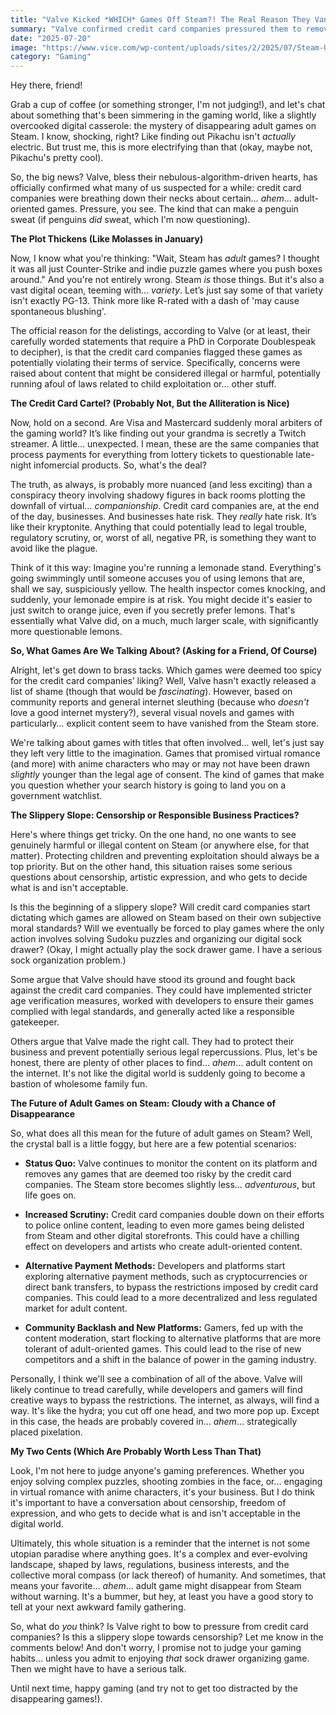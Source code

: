 ```yaml
---
title: "Valve Kicked *WHICH* Games Off Steam?! The Real Reason They Vanished Might Surprise You (Or Maybe Not)"
summary: "Valve confirmed credit card companies pressured them to remove certain adult games from Steam. We dive into the implications of this decision, the potential for censorship, and whether your favorite (ahem) titles are safe."
date: "2025-07-20"
image: "https://www.vice.com/wp-content/uploads/sites/2/2025/07/Steam-Users-Are-Mad-At-Valve-for-Banning-Adult-Only-Games-Off-Its-Platform.jpg?w=1024"
category: "Gaming"
---
```


Hey there, friend!

Grab a cup of coffee (or something stronger, I'm not judging!), and let's chat about something that's been simmering in the gaming world, like a slightly overcooked digital casserole: the mystery of disappearing adult games on Steam. I know, shocking, right? Like finding out Pikachu isn't _actually_ electric. But trust me, this is more electrifying than that (okay, maybe not, Pikachu's pretty cool).

So, the big news? Valve, bless their nebulous-algorithm-driven hearts, has officially confirmed what many of us suspected for a while: credit card companies were breathing down their necks about certain… _ahem_… adult-oriented games. Pressure, you see. The kind that can make a penguin sweat (if penguins _did_ sweat, which I'm now questioning).

**The Plot Thickens (Like Molasses in January)**

Now, I know what you're thinking: "Wait, Steam has _adult_ games? I thought it was all just Counter-Strike and indie puzzle games where you push boxes around." And you're not entirely wrong. Steam _is_ those things. But it's also a vast digital ocean, teeming with… _variety_. Let’s just say some of that variety isn't exactly PG-13. Think more like R-rated with a dash of 'may cause spontaneous blushing'.

The official reason for the delistings, according to Valve (or at least, their carefully worded statements that require a PhD in Corporate Doublespeak to decipher), is that the credit card companies flagged these games as potentially violating their terms of service. Specifically, concerns were raised about content that might be considered illegal or harmful, potentially running afoul of laws related to child exploitation or… other stuff.

**The Credit Card Cartel? (Probably Not, But the Alliteration is Nice)**

Now, hold on a second. Are Visa and Mastercard suddenly moral arbiters of the gaming world? It’s like finding out your grandma is secretly a Twitch streamer. A little… unexpected. I mean, these are the same companies that process payments for everything from lottery tickets to questionable late-night infomercial products. So, what's the deal?

The truth, as always, is probably more nuanced (and less exciting) than a conspiracy theory involving shadowy figures in back rooms plotting the downfall of virtual… _companionship_. Credit card companies are, at the end of the day, businesses. And businesses hate risk. They _really_ hate risk. It’s like their kryptonite. Anything that could potentially lead to legal trouble, regulatory scrutiny, or, worst of all, negative PR, is something they want to avoid like the plague.

Think of it this way: Imagine you're running a lemonade stand. Everything's going swimmingly until someone accuses you of using lemons that are, shall we say, suspiciously yellow. The health inspector comes knocking, and suddenly, your lemonade empire is at risk. You might decide it's easier to just switch to orange juice, even if you secretly prefer lemons. That's essentially what Valve did, on a much, much larger scale, with significantly more questionable lemons.

**So, What Games Are We Talking About? (Asking for a Friend, Of Course)**

Alright, let's get down to brass tacks. Which games were deemed too spicy for the credit card companies’ liking? Well, Valve hasn't exactly released a list of shame (though that would be _fascinating_). However, based on community reports and general internet sleuthing (because who _doesn't_ love a good internet mystery?), several visual novels and games with particularly… explicit content seem to have vanished from the Steam store.

We're talking about games with titles that often involved… well, let's just say they left very little to the imagination. Games that promised virtual romance (and more) with anime characters who may or may not have been drawn _slightly_ younger than the legal age of consent. The kind of games that make you question whether your search history is going to land you on a government watchlist.

**The Slippery Slope: Censorship or Responsible Business Practices?**

Here's where things get tricky. On the one hand, no one wants to see genuinely harmful or illegal content on Steam (or anywhere else, for that matter). Protecting children and preventing exploitation should always be a top priority. But on the other hand, this situation raises some serious questions about censorship, artistic expression, and who gets to decide what is and isn't acceptable.

Is this the beginning of a slippery slope? Will credit card companies start dictating which games are allowed on Steam based on their own subjective moral standards? Will we eventually be forced to play games where the only action involves solving Sudoku puzzles and organizing our digital sock drawer? (Okay, I might actually play the sock drawer game. I have a serious sock organization problem.)

Some argue that Valve should have stood its ground and fought back against the credit card companies. They could have implemented stricter age verification measures, worked with developers to ensure their games complied with legal standards, and generally acted like a responsible gatekeeper.

Others argue that Valve made the right call. They had to protect their business and prevent potentially serious legal repercussions. Plus, let's be honest, there are plenty of other places to find… _ahem_… adult content on the internet. It's not like the digital world is suddenly going to become a bastion of wholesome family fun.

**The Future of Adult Games on Steam: Cloudy with a Chance of Disappearance**

So, what does all this mean for the future of adult games on Steam? Well, the crystal ball is a little foggy, but here are a few potential scenarios:

- **Status Quo:** Valve continues to monitor the content on its platform and removes any games that are deemed too risky by the credit card companies. The Steam store becomes slightly less… _adventurous_, but life goes on.

- **Increased Scrutiny:** Credit card companies double down on their efforts to police online content, leading to even more games being delisted from Steam and other digital storefronts. This could have a chilling effect on developers and artists who create adult-oriented content.

- **Alternative Payment Methods:** Developers and platforms start exploring alternative payment methods, such as cryptocurrencies or direct bank transfers, to bypass the restrictions imposed by credit card companies. This could lead to a more decentralized and less regulated market for adult content.

- **Community Backlash and New Platforms:** Gamers, fed up with the content moderation, start flocking to alternative platforms that are more tolerant of adult-oriented games. This could lead to the rise of new competitors and a shift in the balance of power in the gaming industry.

Personally, I think we'll see a combination of all of the above. Valve will likely continue to tread carefully, while developers and gamers will find creative ways to bypass the restrictions. The internet, as always, will find a way. It's like the hydra; you cut off one head, and two more pop up. Except in this case, the heads are probably covered in… _ahem_… strategically placed pixelation.

**My Two Cents (Which Are Probably Worth Less Than That)**

Look, I'm not here to judge anyone's gaming preferences. Whether you enjoy solving complex puzzles, shooting zombies in the face, or… engaging in virtual romance with anime characters, it's your business. But I do think it's important to have a conversation about censorship, freedom of expression, and who gets to decide what is and isn't acceptable in the digital world.

Ultimately, this whole situation is a reminder that the internet is not some utopian paradise where anything goes. It's a complex and ever-evolving landscape, shaped by laws, regulations, business interests, and the collective moral compass (or lack thereof) of humanity. And sometimes, that means your favorite… _ahem_… adult game might disappear from Steam without warning. It's a bummer, but hey, at least you have a good story to tell at your next awkward family gathering.

So, what do _you_ think? Is Valve right to bow to pressure from credit card companies? Is this a slippery slope towards censorship? Let me know in the comments below! And don't worry, I promise not to judge your gaming habits… unless you admit to enjoying _that_ sock drawer organizing game. Then we might have to have a serious talk.

Until next time, happy gaming (and try not to get too distracted by the disappearing games!).
